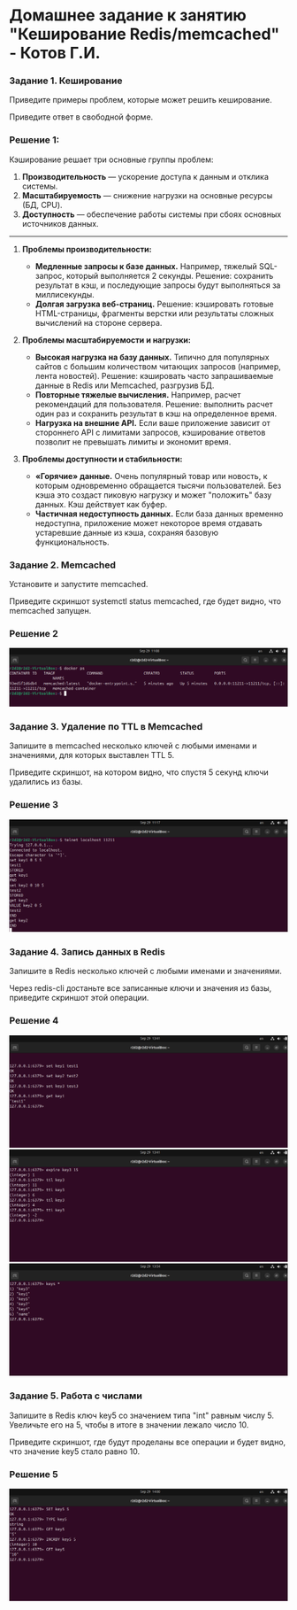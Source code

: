 # Домашнее задание к занятию "Кеширование Redis/memcached" - Котов Г.И.




### Задание 1. Кеширование
Приведите примеры проблем, которые может решить кеширование.

Приведите ответ в свободной форме.


### Решение 1:

Кэширование решает три основные группы проблем:
1. **Производительность** — ускорение доступа к данным и отклика системы.
2. **Масштабируемость** — снижение нагрузки на основные ресурсы (БД, CPU).
3. **Доступность** — обеспечение работы системы при сбоях основных источников данных.

---

1. **Проблемы производительности:**
    *   **Медленные запросы к базе данных.** Например, тяжелый SQL-запрос, который выполняется 2 секунды. Решение: сохранить результат в кэш, и последующие запросы будут выполняться за миллисекунды.
    *   **Долгая загрузка веб-страниц.** Решение: кэшировать готовые HTML-страницы, фрагменты верстки или результаты сложных вычислений на стороне сервера.

2. **Проблемы масштабируемости и нагрузки:**
    *   **Высокая нагрузка на базу данных.** Типично для популярных сайтов с большим количеством читающих запросов (например, лента новостей). Решение: кэшировать часто запрашиваемые данные в Redis или Memcached, разгрузив БД.
    *   **Повторные тяжелые вычисления.** Например, расчет рекомендаций для пользователя. Решение: выполнить расчет один раз и сохранить результат в кэш на определенное время.
    *   **Нагрузка на внешние API.** Если ваше приложение зависит от стороннего API с лимитами запросов, кэширование ответов позволит не превышать лимиты и экономит время.

3. **Проблемы доступности и стабильности:**
    *   **«Горячие» данные.** Очень популярный товар или новость, к которым одновременно обращается тысячи пользователей. Без кэша это создаст пиковую нагрузку и может "положить" базу данных. Кэш действует как буфер.
    *   **Частичная недоступность данных.** Если база данных временно недоступна, приложение может некоторое время отдавать устаревшие данные из кэша, сохраняя базовую функциональность.

### Задание 2. Memcached

Установите и запустите memcached.

Приведите скриншот systemctl status memcached, где будет видно, что memcached запущен.

### Решение 2
![Задание 1](img/1.png)

### Задание 3. Удаление по TTL в Memcached

Запишите в memcached несколько ключей с любыми именами и значениями, для которых выставлен TTL 5.

Приведите скриншот, на котором видно, что спустя 5 секунд ключи удалились из базы.

### Решение 3

![Задание 1](img/2.png)

### Задание 4. Запись данных в Redis

Запишите в Redis несколько ключей с любыми именами и значениями.

Через redis-cli достаньте все записанные ключи и значения из базы, приведите скриншот этой операции.

### Решение 4

![Задание 1](img/3.png)
![Задание 1](img/4.png)
![Задание 1](img/5.png)

### Задание 5. Работа с числами

Запишите в Redis ключ key5 со значением типа "int" равным числу 5. Увеличьте его на 5, чтобы в итоге в значении лежало число 10.

Приведите скриншот, где будут проделаны все операции и будет видно, что значение key5 стало равно 10.

### Решение 5
![Задание 1](img/6.png)